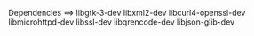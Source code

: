 Dependencies ==>
  libgtk-3-dev
  libxml2-dev
  libcurl4-openssl-dev
  libmicrohttpd-dev
  libssl-dev
  libqrencode-dev
  libjson-glib-dev
